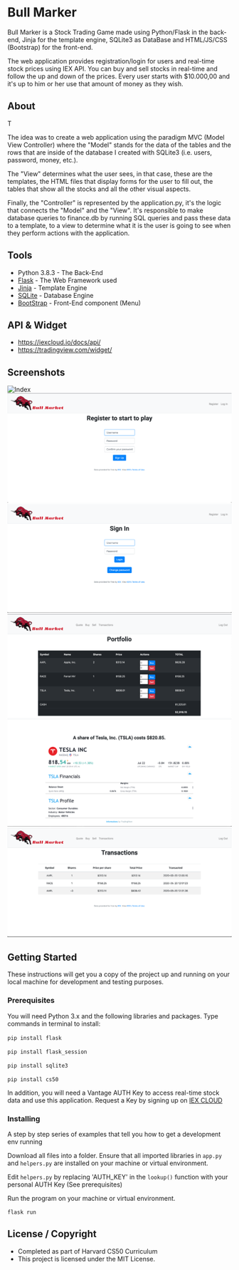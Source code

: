 # Bull Marker

Bull Marker is a Stock Trading Game made using Python/Flask in the 
back-end, Jinja for the template engine, SQLite3 as DataBase and 
HTML/JS/CSS (Bootstrap) for the front-end.




The web application provides registration/login for users and real-time stock prices using IEX API. You can buy and sell stocks in real-time and follow the up and down of the prices. Every user starts with 
$10.000,00 and it's up to him or her use that amount of money as they wish.

## About

T

The idea was to create a web application using the paradigm MVC 
(Model View Controller) where the "Model" stands for the data of the 
tables and the rows that are inside of the database I created with 
SQLite3 (i.e. users, password, money, etc.).




The "View" determines what the user sees, in that case, 
these are the templates, the HTML files that display forms for the user 
to fill out, the tables that show all the stocks and all the other 
visual aspects.




Finally, the "Controller" is represented by the application.py, it's the logic that connects the "Model" and the "View". It's responsible to make database queries to finance.db by running SQL queries and pass these data to a template, to a view to determine what it is the user is going to see when they perform actions with the application.

## Tools 

* Python 3.8.3 - The Back-End
* [Flask](http://flask.palletsprojects.com/en/1.1.x/) - The Web Framework used
* [Jinja](https://www.palletsprojects.com/p/jinja/) - Template Engine
* [SQLite](https://www.sqlite.org/index.html) - Database Engine
* [BootStrap](https://getbootstrap.com/) - Front-End component (Menu)

## API & Widget 

* https://iexcloud.io/docs/api/
* https://tradingview.com/widget/

## Screenshots

![Index](https://github.com/LuisFlavioOliveira/BullMarker/blob/master/Screenshots/Index.png)
![Register](https://github.com/LuisFlavioOliveira/BullMarker/blob/master/Screenshots/Register.png)
![Login](https://github.com/LuisFlavioOliveira/BullMarker/blob/master/Screenshots/Login.png)
![Portfolio](https://github.com/LuisFlavioOliveira/BullMarker/blob/master/Screenshots/Portfolio.png)
![Quote](https://github.com/LuisFlavioOliveira/BullMarker/blob/master/Screenshots/Quote.png)
![Transactions](https://github.com/LuisFlavioOliveira/BullMarker/blob/master/Screenshots/Transactions.png)

## Getting Started

These instructions will get you a copy of the project up and running on your local machine for development and testing purposes. 

### Prerequisites

You will need Python 3.x and the following libraries and packages. Type commands in terminal to install:

`pip install flask`

`pip install flask_session`

`pip install sqlite3`

`pip install cs50`

In addition, you will need a Vantage AUTH Key to access real-time stock data and use this application. 
Request a Key by signing up on [IEX CLOUD](https://iexcloud.io/)

### Installing

A step by step series of examples that tell you how to get a development env running

Download all files into a folder. Ensure that all imported libraries in `app.py` and `helpers.py` are 
installed on your machine or virtual environment.

Edit `helpers.py` by replacing 'AUTH_KEY' in the `lookup()` function with your personal AUTH Key (See prerequisites)

Run the program on your machine or virtual environment.

```
flask run
```

## License / Copyright

* Completed as part of Harvard CS50 Curriculum
* This project is licensed under the MIT License.
